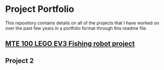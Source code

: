 # Project Portfolio
This repository contains details on all of the projects that I have worked on over the past few years in a portfolio format through this readme file.

## [MTE 100 LEGO EV3 Fishing robot project](https://github.com/AryaanR/Portfolio/blob/main/MTE100_EV3_Fishing_Robot.md)

## Project 2
